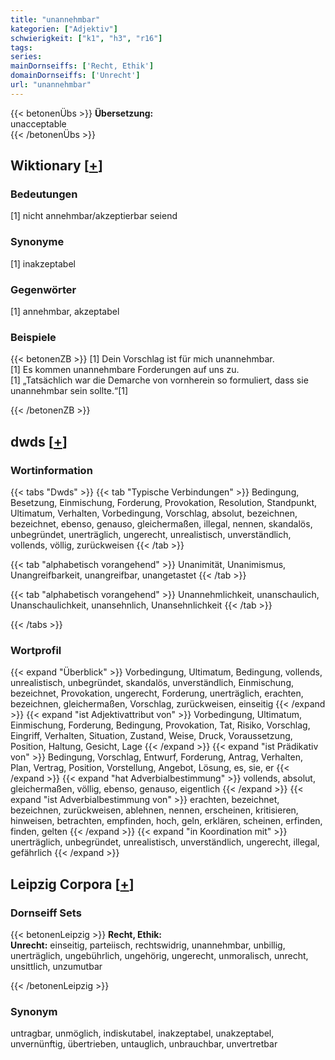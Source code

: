 ```yaml
---
title: "unannehmbar"
kategorien: ["Adjektiv"]
schwierigkeit: ["k1", "h3", "r16"]
tags:
series:
mainDornseiffs: ['Recht, Ethik']
domainDornseiffs: ['Unrecht']
url: "unannehmbar"
---
```


{{< betonenÜbs >}}
**Übersetzung:**  
unacceptable  
{{< /betonenÜbs >}}

## Wiktionary [[+](https://de.wiktionary.org/wiki/unannehmbar)]

### Bedeutungen
[1] nicht annehmbar/akzeptierbar seiend  

### Synonyme
[1] inakzeptabel  

### Gegenwörter
[1] annehmbar, akzeptabel  

### Beispiele
{{< betonenZB >}}
[1] Dein Vorschlag ist für mich unannehmbar.  
[1] Es kommen unannehmbare Forderungen auf uns zu.  
[1] „Tatsächlich war die Demarche von vornherein so formuliert, dass sie unannehmbar sein sollte.“[1]  

{{< /betonenZB >}}


## dwds [[+](https://www.dwds.de/wb/unannehmbar)]

### Wortinformation
{{< tabs "Dwds" >}}
{{< tab "Typische Verbindungen" >}}
Bedingung, Besetzung, Einmischung, Forderung, Provokation, Resolution, Standpunkt, Ultimatum, Verhalten, Vorbedingung, Vorschlag, absolut, bezeichnen, bezeichnet, ebenso, genauso, gleichermaßen, illegal, nennen, skandalös, unbegründet, unerträglich, ungerecht, unrealistisch, unverständlich, vollends, völlig, zurückweisen
{{< /tab >}}

{{< tab "alphabetisch vorangehend" >}}
Unanimität, Unanimismus, Unangreifbarkeit, unangreifbar, unangetastet
{{< /tab >}}

{{< tab "alphabetisch vorangehend" >}}
Unannehmlichkeit, unanschaulich, Unanschaulichkeit, unansehnlich, Unansehnlichkeit
{{< /tab >}}

{{< /tabs >}}

### Wortprofil
{{< expand "Überblick" >}} Vorbedingung, Ultimatum, Bedingung, vollends, unrealistisch, unbegründet, skandalös, unverständlich, Einmischung, bezeichnet, Provokation, ungerecht, Forderung, unerträglich, erachten, bezeichnen, gleichermaßen, Vorschlag, zurückweisen, einseitig {{< /expand >}}
{{< expand "ist Adjektivattribut von" >}} Vorbedingung, Ultimatum, Einmischung, Forderung, Bedingung, Provokation, Tat, Risiko, Vorschlag, Eingriff, Verhalten, Situation, Zustand, Weise, Druck, Voraussetzung, Position, Haltung, Gesicht, Lage {{< /expand >}}
{{< expand "ist Prädikativ von" >}} Bedingung, Vorschlag, Entwurf, Forderung, Antrag, Verhalten, Plan, Vertrag, Position, Vorstellung, Angebot, Lösung, es, sie, er {{< /expand >}}
{{< expand "hat Adverbialbestimmung" >}} vollends, absolut, gleichermaßen, völlig, ebenso, genauso, eigentlich {{< /expand >}}
{{< expand "ist Adverbialbestimmung von" >}} erachten, bezeichnet, bezeichnen, zurückweisen, ablehnen, nennen, erscheinen, kritisieren, hinweisen, betrachten, empfinden, hoch, geln, erklären, scheinen, erfinden, finden, gelten {{< /expand >}}
{{< expand "in Koordination mit" >}} unerträglich, unbegründet, unrealistisch, unverständlich, ungerecht, illegal, gefährlich {{< /expand >}}

## Leipzig Corpora [[+](https://corpora.uni-leipzig.de/en/res?word=unannehmbar&corpusId=deu_newscrawl-public_2018)]

### Dornseiff Sets
{{< betonenLeipzig >}}
**Recht, Ethik:**  
**Unrecht:** einseitig, parteiisch, rechtswidrig, unannehmbar, unbillig, unerträglich, ungebührlich, ungehörig, ungerecht, unmoralisch, unrecht, unsittlich, unzumutbar  

{{< /betonenLeipzig >}}

### Synonym
untragbar, unmöglich, indiskutabel, inakzeptabel, unakzeptabel, unvernünftig, übertrieben, untauglich, unbrauchbar, unvertretbar


